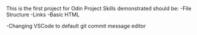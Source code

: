This is the first project for Odin Project
Skills demonstrated should be:
-File Structure
-Links
-Basic HTML

-Changing VSCode to default git commit message editor
